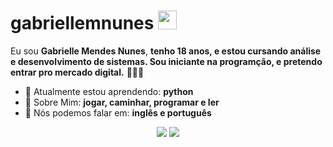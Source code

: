 # gabriellemnunes <img src="https://github.com/user-attachments/assets/244a0f1a-be4e-4dc3-b6c5-9d9075fb53e9" width="30px">

Eu sou <strong>Gabrielle Mendes Nunes</strong>, <strong>tenho 18 anos, e estou cursando análise e desenvolvimento de sistemas. Sou iniciante na programção, e pretendo entrar pro mercado digital.</strong> 👨🏻‍💻 

- 🚀 Atualmente estou aprendendo: <strong>python</strong> 
- 💬 Sobre Mim: <strong>jogar, caminhar, programar e ler</strong>
- 📣 Nós podemos falar em: <strong>inglês e português</strong>

<div align="center">

  <a href="mailto:gabriellemendesn@gmail.com" alt="Gmail">
    <img src="https://img.shields.io/badge/-Gmail-FF0000?style=flat-square&labelColor=FF0000&logo=gmail&logoColor=white&link=LINK-DO-SEU-GMAIL"/></a>

  <a href="#" alt="Linkedin">
    <img src="https://img.shields.io/badge/-Linkedin-0e76a8?style=flat-square&logo=Linkedin&logoColor=white&link=LINK-DO-SEU-LINKEDIN" /></a>

  
</div>
